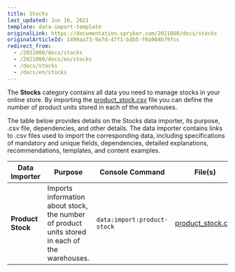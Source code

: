 ```yaml
---
title: Stocks
last_updated: Jun 16, 2021
template: data-import-template
originalLink: https://documentation.spryker.com/2021080/docs/stocks
originalArticleId: 1499aa73-9a7d-47f1-bdb5-f0a984b79fcc
redirect_from:
  - /2021080/docs/stocks
  - /2021080/docs/en/stocks
  - /docs/stocks
  - /docs/en/stocks
---
```


The **Stocks** category contains all data you need to manage stocks in your online store. 
By importing the [product_stock.csv](/docs/scos/dev/data-import/{{page.version}}/data-import-categories/catalog-setup/stocks/file-details-product-stock.csv.html) file you can define the number of product units stored in each of the warehouses.

The table below provides details on the Stocks data importer, its purpose, .csv file, dependencies, and other details. The data importer contains links to .csv files used to import the corresponding data, including specifications of mandatory and unique fields, dependencies, detailed explanations, recommendations, templates, and content examples.

| Data Importer | Purpose | Console Command| File(s) | Dependencies |
| --- | --- | --- | --- |--- |
| **Product Stock**   | Imports information about stock, the number of product units stored in each of the warehouses. |`data:import:product-stock` |[product_stock.csv](/docs/scos/dev/data-import/{{page.version}}/data-import-categories/catalog-setup/stocks/file-details-product-stock.csv.html) |<ul><li>[product_concrete.csv](/docs/scos/dev/data-import/{{page.version}}/data-import-categories/catalog-setup/products/file-details-product-concrete.csv.html)</li><li>[warehouse.csv](/docs/scos/dev/data-import/{{page.version}}/data-import-categories/commerce-setup/file-details-warehouse.csv.html)</li></ul> |
